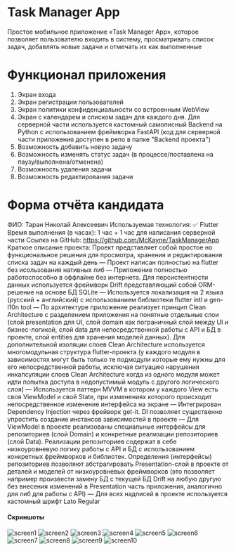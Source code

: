 # Task Manager App
Простое мобильное приложение «Task Manager App», которое позволяет пользователю входить в систему, просматривать список задач, добавлять новые задачи и отмечать их как выполненные

# Функционал приложения
1. Экран входа
2. Экран регистрации пользователей
3. Экран политики конфиденциальности со встроенным WebView
4. Экран с календарем и списком задач для каждого дня. Для серверной части используется кастомный самописный Backend на Python с использованием фреймворка FastAPI (код для серверной части приложения доступен в репо в папке "Backend проекта")
5. Возможность добавить новую задачу
6. Возможность изменять статус задач (в процессе/поставлена на паузу/выполнена/отменена)
7. Возможность удаления задачи
8. Возможность редактирования задачи

# Форма отчёта кандидата
ФИО: Таран Николай Алексеевич
Используемая технология: ✅ Flutter
Время выполнения (в часах): 1 час + 1 час для написания серверной части
Ссылка на GitHub: https://github.com/McKayne/TaskManagerApp
Краткое описание проекта: Проект представляет собой простое но функциональное решения для просмотра, хранения и редактирования списка задач на каждый день
— Проект написан полностью на flutter без исользования нативных либ
— Приложение полностью работоспособно в оффлайне без интернета. Для персистентности данных используется фреймворк Drift представляющий собой ORM-решение на основе БД SQLite
— Используется локализация на 2 языка (русский + английский) с использованием библиотеки flutter intl и gen-l10n tool
— По архитектуре приложение реализует принцип Clean Architecture с разделением приложения на понятные отдельные слои (слой presentation для UI, слой domain как пограничный слой между UI и бизнес-логикой, слой data для непосредственной работы с API и БД в проекте, слой entities для хранения моделей данных). Для дополнительной изоляции слоев Clean Architecture используется многомодульная структура flutter-проекта (у каждого модуля в зависимостях могут быть только те подмодули которые ему нужны для его непосредственной работы, исключая ситуацию нарушения инкапсуляции слоев Clean Architecture когда из одного модуля может идти попытка доступа в недопустимый модуль с другого логического слоя)
— Используется паттерн MVVM в котором у каждого View есть своя ViewModel и свой State, при изменениях которого происходит непосредственное изменение интерфейса на экране
— Интегрирован Dependency Injection через фрейворк get-it. DI позволяет существенно упростить создание инстансов зависимостей в проекте
— Для ViewModel в проекте реализованы специальные интерфейсы для репозиториев (слой Domain) и конкретные реализации репозиториев (слой Data). Реализации репозиториев содержат в себе низкоуровневую логику работы с API и БД с использованием конкретных фреймворков и библиотек. Определения (интерфейсы) репозиториев позволяют абстрагировать Presentation-слой в проекте от деталей и моделей от низкоуровневых фреймворков (это позволяет например произвести замену БД с текущей БД Drift на любую другую без внесения изменений в Presentation часть приложения, аналогично для либ для работы с API)
— Для всех надписей в проекте используется кастомный шрифт Lato Regular

#### Скриншоты
![screen1](screen1.jpg)
![screen2](screen2.jpg)
![screen3](screen3.jpg)
![screen4](screen4.jpg)
![screen5](screen5.jpg)
![screen6](screen6.jpg)
![screen7](screen7.jpg)
![screen8](screen8.jpg)
![screen9](screen9.jpg)
![screen10](screen10.jpg)